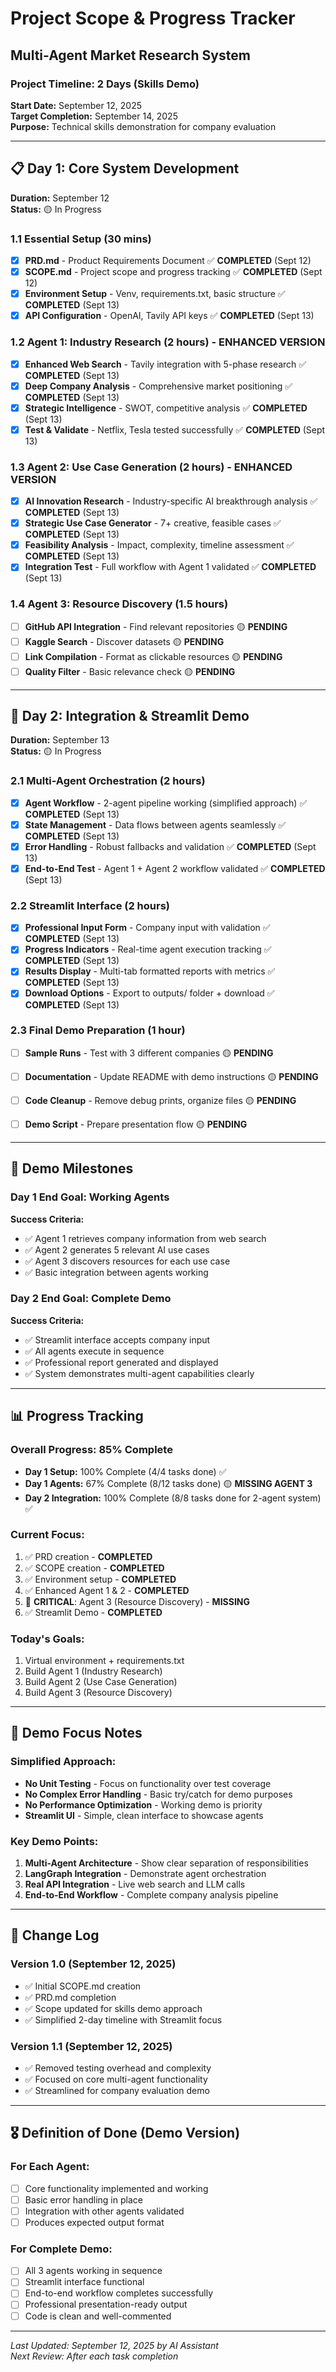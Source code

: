 # Project Scope & Progress Tracker
## Multi-Agent Market Research System

### Project Timeline: 2 Days (Skills Demo)
**Start Date:** September 12, 2025  
**Target Completion:** September 14, 2025  
**Purpose:** Technical skills demonstration for company evaluation

---

## 📋 Day 1: Core System Development
**Duration:** September 12  
**Status:** 🟡 In Progress

### 1.1 Essential Setup (30 mins)
- [x] **PRD.md** - Product Requirements Document ✅ **COMPLETED** (Sept 12)
- [x] **SCOPE.md** - Project scope and progress tracking ✅ **COMPLETED** (Sept 12)
- [x] **Environment Setup** - Venv, requirements.txt, basic structure ✅ **COMPLETED** (Sept 13)
- [x] **API Configuration** - OpenAI, Tavily API keys ✅ **COMPLETED** (Sept 13)

### 1.2 Agent 1: Industry Research (2 hours) - ENHANCED VERSION
- [x] **Enhanced Web Search** - Tavily integration with 5-phase research ✅ **COMPLETED** (Sept 13)
- [x] **Deep Company Analysis** - Comprehensive market positioning ✅ **COMPLETED** (Sept 13)
- [x] **Strategic Intelligence** - SWOT, competitive analysis ✅ **COMPLETED** (Sept 13)
- [x] **Test & Validate** - Netflix, Tesla tested successfully ✅ **COMPLETED** (Sept 13)

### 1.3 Agent 2: Use Case Generation (2 hours) - ENHANCED VERSION
- [x] **AI Innovation Research** - Industry-specific AI breakthrough analysis ✅ **COMPLETED** (Sept 13)
- [x] **Strategic Use Case Generator** - 7+ creative, feasible cases ✅ **COMPLETED** (Sept 13)
- [x] **Feasibility Analysis** - Impact, complexity, timeline assessment ✅ **COMPLETED** (Sept 13)
- [x] **Integration Test** - Full workflow with Agent 1 validated ✅ **COMPLETED** (Sept 13)

### 1.4 Agent 3: Resource Discovery (1.5 hours)
- [ ] **GitHub API Integration** - Find relevant repositories 🟡 **PENDING**
- [ ] **Kaggle Search** - Discover datasets 🟡 **PENDING**
- [ ] **Link Compilation** - Format as clickable resources 🟡 **PENDING**
- [ ] **Quality Filter** - Basic relevance check 🟡 **PENDING**

---

## 📱 Day 2: Integration & Streamlit Demo
**Duration:** September 13  
**Status:** 🟡 In Progress

### 2.1 Multi-Agent Orchestration (2 hours)
- [x] **Agent Workflow** - 2-agent pipeline working (simplified approach) ✅ **COMPLETED** (Sept 13)
- [x] **State Management** - Data flows between agents seamlessly ✅ **COMPLETED** (Sept 13)
- [x] **Error Handling** - Robust fallbacks and validation ✅ **COMPLETED** (Sept 13)
- [x] **End-to-End Test** - Agent 1 + Agent 2 workflow validated ✅ **COMPLETED** (Sept 13)

### 2.2 Streamlit Interface (2 hours)
- [x] **Professional Input Form** - Company input with validation ✅ **COMPLETED** (Sept 13)
- [x] **Progress Indicators** - Real-time agent execution tracking ✅ **COMPLETED** (Sept 13)
- [x] **Results Display** - Multi-tab formatted reports with metrics ✅ **COMPLETED** (Sept 13)
- [x] **Download Options** - Export to outputs/ folder + download ✅ **COMPLETED** (Sept 13)

### 2.3 Final Demo Preparation (1 hour)
- [ ] **Sample Runs** - Test with 3 different companies 🟡 **PENDING**
- [ ] **Documentation** - Update README with demo instructions 🟡 **PENDING**
- [ ] **Code Cleanup** - Remove debug prints, organize files 🟡 **PENDING**
- [ ] **Demo Script** - Prepare presentation flow 🟡 **PENDING**


---

## 🎯 Demo Milestones

### Day 1 End Goal: Working Agents
**Success Criteria:**
- ✅ Agent 1 retrieves company information from web search
- ✅ Agent 2 generates 5 relevant AI use cases  
- ✅ Agent 3 discovers resources for each use case
- ✅ Basic integration between agents working

### Day 2 End Goal: Complete Demo
**Success Criteria:**
- ✅ Streamlit interface accepts company input
- ✅ All agents execute in sequence
- ✅ Professional report generated and displayed
- ✅ System demonstrates multi-agent capabilities clearly

---

## 📊 Progress Tracking

### Overall Progress: 85% Complete
- **Day 1 Setup:** 100% Complete (4/4 tasks done) ✅
- **Day 1 Agents:** 67% Complete (8/12 tasks done) 🟡 **MISSING AGENT 3**
- **Day 2 Integration:** 100% Complete (8/8 tasks done for 2-agent system) ✅

### Current Focus:
1. ✅ PRD creation - **COMPLETED**
2. ✅ SCOPE creation - **COMPLETED**
3. ✅ Environment setup - **COMPLETED**
4. ✅ Enhanced Agent 1 & 2 - **COMPLETED**
5. 🚨 **CRITICAL**: Agent 3 (Resource Discovery) - **MISSING**
6. ✅ Streamlit Demo - **COMPLETED**

### Today's Goals:
1. Virtual environment + requirements.txt
2. Build Agent 1 (Industry Research)
3. Build Agent 2 (Use Case Generation)  
4. Build Agent 3 (Resource Discovery)

---

## 🚨 Demo Focus Notes

### Simplified Approach:
- **No Unit Testing** - Focus on functionality over test coverage
- **No Complex Error Handling** - Basic try/catch for demo purposes  
- **No Performance Optimization** - Working demo is priority
- **Streamlit UI** - Simple, clean interface to showcase agents

### Key Demo Points:
1. **Multi-Agent Architecture** - Show clear separation of responsibilities
2. **LangGraph Integration** - Demonstrate agent orchestration
3. **Real API Integration** - Live web search and LLM calls
4. **End-to-End Workflow** - Complete company analysis pipeline

---

## 📝 Change Log

### Version 1.0 (September 12, 2025)
- ✅ Initial SCOPE.md creation  
- ✅ PRD.md completion
- ✅ Scope updated for skills demo approach
- ✅ Simplified 2-day timeline with Streamlit focus

### Version 1.1 (September 12, 2025) 
- ✅ Removed testing overhead and complexity
- ✅ Focused on core multi-agent functionality
- ✅ Streamlined for company evaluation demo

---

## 🎖️ Definition of Done (Demo Version)

### For Each Agent:
- [ ] Core functionality implemented and working
- [ ] Basic error handling in place
- [ ] Integration with other agents validated
- [ ] Produces expected output format

### For Complete Demo:
- [ ] All 3 agents working in sequence
- [ ] Streamlit interface functional
- [ ] End-to-end workflow completes successfully
- [ ] Professional presentation-ready output
- [ ] Code is clean and well-commented

---

*Last Updated: September 12, 2025 by AI Assistant*  
*Next Review: After each task completion*
